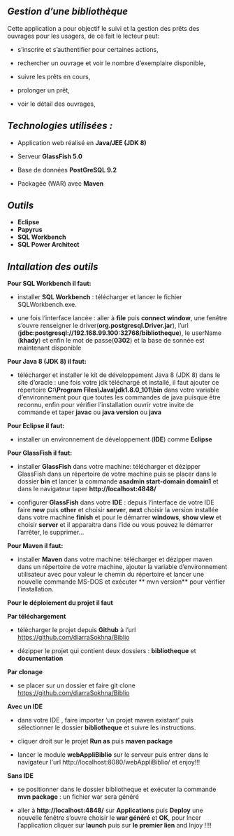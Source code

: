 _Gestion d’une bibliothèque_
--------

Cette application a pour objectif le suivi et la gestion des prêts des ouvrages pour les usagers, de ce fait le lecteur peut:

* s’inscrire et s’authentifier pour certaines actions,

* rechercher un ouvrage et voir le nombre d’exemplaire disponible,

* suivre les prêts en cours,

* prolonger un prêt,

* voir le détail des ouvrages,

_Technologies utilisées :_
-----

* Application web réalisé en **Java/JEE (JDK 8)**

* Serveur **GlassFish 5.0**

* Base de données **PostGreSQL 9.2**

* Packagée (WAR) avec **Maven**

_Outils_
----

* **Eclipse**
* **Papyrus**
* **SQL Workbench**
* **SQL Power Architect**

_Intallation des outils_
----

**Pour SQL Workbench il faut:**

* installer **SQL Workbench** : télécharger et lancer le fichier SQLWorkbench.exe.

* une fois l’interface lancée : aller à **file** puis **connect window**, une fenêtre s’ouvre renseigner le driver(**org.postgresql.Driver.jar**), l’url (**jdbc:postgresql://192.168.99.100:32768/bibliotheque**), le userName (**khady**) et enfin le mot de passe(**0302**) et la base de sonnée est maintenant disponible 

**Pour Java 8 (JDK 8) il faut:**

* télécharger et installer le kit de développement Java 8 (JDK 8) dans le site d’oracle : une fois votre jdk téléchargé et installé, il faut ajouter ce répertoire __C:\Program Files\Java\jdk1.8.0_101\bin__ dans votre variable d’environnement pour que toutes les commandes de java puisque être reconnu, enfin pour vérifier l’installation ouvrir votre invite de commande et taper **javac** ou  **java version** ou  **java**

**Pour Eclipse il faut:**

*  installer un environnement de développement (**IDE**) comme **Eclipse** 

**Pour GlassFish il faut:**

* installer **GlassFish** dans votre machine: télécharger et dézipper GlassFish dans un répertoire de votre machine puis se placer dans le dossier **bin** et lancer la commande  **asadmin start-domain domain1** et dans le navigateur taper **http://localhost:4848/**

* configurer **GlassFish** dans votre **IDE** : depuis l’interface de votre IDE faire **new** puis **other** et choisir **server**, **next** choisir la version installée dans votre machine **finish** et pour le démarrer **windows**, **show view** et choisir **server** et il apparaitra dans l’ide ou vous pouvez le démarrer l’arrêter, le supprimer…

**Pour Maven il faut:**

* installer **Maven** dans votre machine: télécharger et dézipper maven dans un répertoire de votre machine, ajouter la variable d’environnement utilisateur avec pour valeur le chemin du répertoire et lancer une nouvelle commande MS-DOS et exécuter ** mvn version** pour vérifier l’installation.
 
**Pour le déploiement du projet il faut**

**Par téléchargement**

* télécharger le projet depuis **Github** à l’url https://github.com/diarraSokhna/Biblio

* dézipper le projet qui contient deux dossiers : **bibliotheque** et **documentation**

**Par clonage**

* se placer sur un dossier et faire git clone https://github.com/diarraSokhna/Biblio

**Avec un IDE**

* dans votre IDE , faire importer ‘un projet maven existant’ puis sélectionner le dossier **bibliotheque** et suivre les instructions. 

* cliquer droit sur le projet **Run as** puis **maven package**

* lancer le module **webAppliBiblio** sur le serveur puis entrer dans le navigateur l'url http://localhost:8080/webAppliBiblio/ et enjoy!!!

**Sans IDE**

* se positionner dans le dossier bibliotheque et exécuter la commande **mvn package** : un fichier war sera généré 

* aller à **http://localhost:4848/** sur **Applications** puis **Deploy** une nouvelle fénêtre s’ouvre  choisir le **war généré** et **OK**, pour lncer l’application cliquer sur **launch** puis sur **le premier lien** and Injoy !!!!

